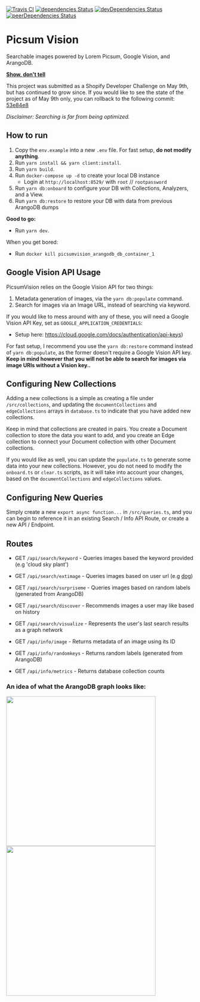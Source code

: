 [![Travis CI](https://travis-ci.com/aMahanna/picsumvision.svg?branch=main)]()
[![dependencies Status](https://status.david-dm.org/gh/aMahanna/picsumvision.svg)](https://david-dm.org/aMahanna/picsumvision)
[![devDependencies Status](https://status.david-dm.org/gh/aMahanna/picsumvision.svg?type=dev)](https://david-dm.org/aMahanna/picsumvision?type=dev)
[![peerDependencies Status](https://status.david-dm.org/gh/aMahanna/picsumvision.svg?type=peer)](https://david-dm.org/aMahanna/picsumvision?type=peer)

# Picsum Vision
Searchable images powered by Lorem Picsum, Google Vision, and ArangoDB.

**[Show, don't tell](https://picsumvision.mahanna.dev/)**

This project was submitted as a Shopify Developer Challenge on May 9th, but has continued to grow since. If you would like to see the state of the project as of May 9th only, you can rollback to the following commit: [53e84e8](https://github.com/aMahanna/picsumvision/commit/53e84e86a1a61560acead5ff91cf3d86f6c94f0e)

_Disclaimer: Searching is far from being optimized._

## How to run

1. Copy the `env.example` into a new `.env` file. For fast setup, **do not modify anything**.
2. Run `yarn install && yarn client:install`.
3. Run `yarn build`.
4. Run `docker-compose up -d` to create your local DB instance
    * Login at `http://localhost:8529/` with `root` // `rootpassword`
5. Run `yarn db:onboard` to configure your DB with Collections, Analyzers, and a View.
6. Run `yarn db:restore` to restore your DB with data from previous ArangoDB dumps

**Good to go:**
* Run `yarn dev`.

When you get bored:
* Run `docker kill picsumvision_arangodb_db_container_1`

## Google Vision API Usage

PicsumVision relies on the Google Vision API for two things:
1. Metadata generation of images, via the `yarn db:populate` command.
2. Search for images via an Image URL, instead of searching via keyword.

If you would like to mess around with any of these, you will need a Google Vision API Key, set as `GOOGLE_APPLICATION_CREDENTIALS`:
* Setup here: https://cloud.google.com/docs/authentication/api-keys)

For fast setup, I recommend you use the `yarn db:restore` command instead of `yarn db:populate`, as the former doesn't require a Google Vision API key. **Keep in mind however that you will not be able to search for images via image URls without a Vision key..**

## Configuring New Collections

Adding a new collections is a simple as creating a file under `/src/collections`, and updating the `documentCollections` and `edgeCollections` arrays in `database.ts` to indicate that you have added new collections.

Keep in mind that collections are created in pairs. You create a Document collection to store the data you want to add, and you create an Edge collection to connect your Document collection with other Document collections. 

If you would like as well, you can update the `populate.ts` to generate some data into your new collections. However, you do not need to modify the `onboard.ts` or `clear.ts` scripts, as it will take into account your changes, based on the `documentCollections` and `edgeCollections` values.

## Configuring New Queries

Simply create a new `export async function...` in `/src/queries.ts`, and you can begin to reference it in an existing Search / Info API Route, or create a new API / Endpoint.

## Routes

* GET `/api/search/keyword` - Queries images based the keyword provided (e.g 'cloud sky plant')
* GET `/api/search/extimage` - Queries images based on user url (e.g [dog](https://post.medicalnewstoday.com/wp-content/uploads/sites/3/2020/02/322868_1100-1100x628.jpg))
* GET `/api/search/surpriseme` - Queries images based on random labels (generated from ArangoDB)
* GET `/api/search/discover` - Recommends images a user may like based on history
* GET `/api/search/visualize` - Represents the user's last search results as a graph network

* GET `/api/info/image` - Returns metadata of an image using its ID
* GET `/api/info/randomkeys` - Returns random labels (generated from ArangoDB)
* GET `/api/info/metrics` - Returns database collection counts

### An idea of what the ArangoDB graph looks like:
<img src="https://user-images.githubusercontent.com/43019056/117744883-78573c00-b1d7-11eb-9a8f-6cf332d154a2.png"  width="400"/>
<img src="https://user-images.githubusercontent.com/43019056/117744933-9886fb00-b1d7-11eb-95f2-98874027311d.png"  width="400"/>
